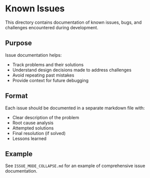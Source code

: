 # Known Issues

This directory contains documentation of known issues, bugs, and challenges encountered during development.

## Purpose

Issue documentation helps:
- Track problems and their solutions
- Understand design decisions made to address challenges
- Avoid repeating past mistakes
- Provide context for future debugging

## Format

Each issue should be documented in a separate markdown file with:
- Clear description of the problem
- Root cause analysis
- Attempted solutions
- Final resolution (if solved)
- Lessons learned

## Example

See `ISSUE_MODE_COLLAPSE.md` for an example of comprehensive issue documentation.

